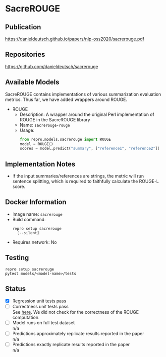# SacreROUGE

## Publication
https://danieldeutsch.github.io/papers/nlp-oss2020/sacrerouge.pdf

## Repositories
https://github.com/danieldeutsch/sacrerouge

## Available Models
SacreROUGE contains implementations of various summarization evaluation metrics.
Thus far, we have added wrappers around ROUGE.

- ROUGE
  - Description: A wrapper around the original Perl implementation of ROUGE in the SacreROUGE library
  - Name: `sacrerouge-rouge`
  - Usage:
    ```python
    from repro.models.sacrerouge import ROUGE
    model = ROUGE()
    scores = model.predict("summary", ["reference1", "reference2"])
    ```
    
## Implementation Notes
- If the input summaries/references are strings, the metric will run sentence splitting, which is required to faithfully calculate the ROUGE-L score.
    
## Docker Information
- Image name: `sacrerouge`
- Build command:
  ```shell script
  repro setup sacrerouge
    [--silent]
  ```
- Requires network: No
  
## Testing
```shell script
repro setup sacrerouge
pytest models/<model-name>/tests
```

## Status
- [x] Regression unit tests pass  
- [ ] Correctness unit tests pass  
See [here](https://github.com/danieldeutsch/repro/actions/runs/1063555327).
We did not check for the correctness of the ROUGE computation.
- [ ] Model runs on full test dataset  
n/a
- [ ] Predictions approximately replicate results reported in the paper  
n/a
- [ ] Predictions exactly replicate results reported in the paper  
n/a